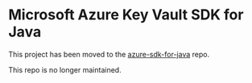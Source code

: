 
# Microsoft Azure Key Vault SDK for Java

This project has been moved to the [azure-sdk-for-java](https://github.com/Azure/azure-sdk-for-java/tree/master/sdk/keyvault) repo.

This repo is no longer maintained.

